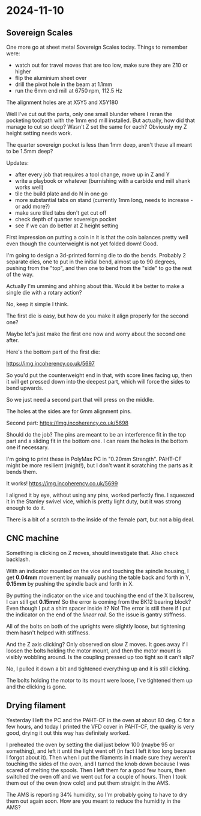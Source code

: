 # 2024-11-10

## Sovereign Scales

One more go at sheet metal Sovereign Scales today. Things to remember were:

 * watch out for travel moves that are too low, make sure they are Z10 or higher
 * flip the aluminium sheet over
 * drill the pivot hole in the beam at 1.1mm
 * run the 6mm end mill at 6750 rpm, 112.5 Hz

The alignment holes are at X5Y5 and X5Y180

Well I've cut out the parts, only one small blunder where I reran the pocketing toolpath
with the 1mm end mill installed. But actually, how did that manage to cut so deep?
Wasn't Z set the same for each? Obviously my Z height setting needs work.

The quarter sovereign pocket is less than 1mm deep, aren't these all meant to be 1.5mm deep?

Updates:

 * after every job that requires a tool change, move up in Z and Y
 * write a playbook or whatever (burnishing with a carbide end mill shank works well)
 * tile the build plate and do N in one go
 * more substantial tabs on stand (currently 1mm long, needs to increase - or add more?)
 * make sure tiled tabs don't get cut off
 * check depth of quarter sovereign pocket
 * see if we can do better at Z height setting

First impression on putting a coin in it is that the coin balances pretty well even though
the counterweight is not yet folded down! Good.

I'm going to design a 3d-printed forming die to do the bends. Probably 2 separate dies,
one to put in the initial bend, almost up to 90 degrees, pushing from the "top",
and then one to bend from the "side" to go the rest of the way.

Actually I'm umming and ahhing about this. Would it be better to make a single die with a rotary action?

No, keep it simple I think.

The first die is easy, but how do you make it align properly for the second one?

Maybe let's just make the first one now and worry about the second one after.

Here's the bottom part of the first die:

https://img.incoherency.co.uk/5697

So you'd put the counterweight end in that, with score lines facing up, then it will get pressed
down into the deepest part, which will force the sides to bend upwards.

So we just need a second part that will press on the middle.

The holes at the sides are for 6mm alignment pins.

Second part: https://img.incoherency.co.uk/5698

Should do the job? The pins are meant to be an interference fit in the top part and a sliding fit in the
bottom one. I can ream the holes in the bottom one if necessary.

I'm going to print these in PolyMax PC in "0.20mm Strength". PAHT-CF might be more resilient (might!), but I don't want it scratching
the parts as it bends them.

It works! https://img.incoherency.co.uk/5699

I aligned it by eye, without using any pins, worked perfectly fine. I squeezed it in the Stanley swivel vice,
which is pretty light duty, but it was strong enough to do it.

There is a bit of a scratch to the inside of the female part, but not a big deal.

## CNC machine

Something is clicking on Z moves, should investigate that. Also check backlash.

With an indicator mounted on the vice and touching the spindle housing,
I get **0.04mm** movement by manually pushing the table back and forth in Y,
**0.15mm** by pushing the spindle back and forth in X.

By putting the indicator on the vice and touching the end of the X ballscrew,
I can still get **0.15mm**! So the error is coming from the BK12 bearing block?
Even though I put a shim spacer inside it? No! The error is still there if I put
the indicator on the end of the *linear rail*. So the issue is gantry stiffness.

All of the bolts on both of the uprights were slightly loose, but tightening
them hasn't helped with stiffness.

And the Z axis clicking? Only observed on slow Z moves. It goes away if I loosen
the bolts holding the motor mount, and then the motor mount is visibly wobbling
around. Is the coupling pressed up too tight so it can't slip?

No, I pulled it down a bit and tightened everything up and it is still clicking.

The bolts holding the motor to its mount were loose, I've tightened them up
and the clicking is gone.

## Drying filament

Yesterday I left the PC and the PAHT-CF in the oven at about 80 deg. C for a few hours, and today I printed
the VFD cover in PAHT-CF, the quality is very good, drying it out this way has definitely worked.

I preheated the oven by setting the dial just below 100 (maybe 95 or something), and left it until the light
went off (in fact I left it too long because I forgot about it). Then when I put the filaments in I made
sure they weren't touching the sides of the oven, and I turned the knob down because I was scared of melting the
spools. Then I left them for a good few hours, then switched the oven off and we went out for a couple of hours.
Then I took them out of the oven (now cold) and put them straight in the AMS.

The AMS is reporting 34% humidity, so I'm probably going to have to dry them out again soon. How are you meant
to reduce the humidity in the AMS?
